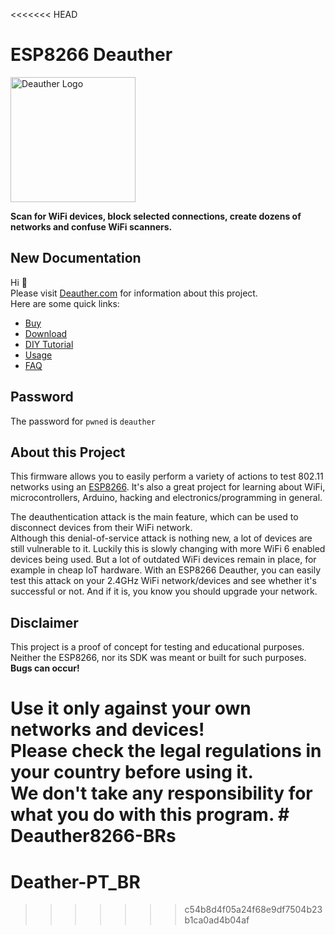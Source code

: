 <<<<<<< HEAD
# ESP8266 Deauther

<img src='https://deauther.com/img/logo.png' alt='Deauther Logo' width='200' />

**Scan for WiFi devices, block selected connections, create dozens of networks and confuse WiFi scanners.**

## New Documentation

Hi 👋  
Please visit [Deauther.com](https://deauther.com) for information about this project.  
Here are some quick links:

* [Buy](https://deauther.com/docs/buy)
* [Download](https://deauther.com/docs/download)
* [DIY Tutorial](https://deauther.com/docs/category/diy-tutorial)
* [Usage](https://deauther.com/docs/category/usage)
* [FAQ](https://deauther.com/docs/faq)

## Password

The password for `pwned` is `deauther`

## About this Project

This firmware allows you to easily perform a variety of actions to test 802.11 networks using an [ESP8266](https://www.espressif.com/en/products/socs/esp8266). It's also a great project for learning about WiFi, microcontrollers, Arduino, hacking and electronics/programming in general.  

The deauthentication attack is the main feature, which can be used to disconnect devices from their WiFi network.  
Although this denial-of-service attack is nothing new, a lot of devices are still vulnerable to it. Luckily this is slowly changing with more WiFi 6 enabled devices being used. But a lot of outdated WiFi devices remain in place, for example in cheap IoT hardware.
With an ESP8266 Deauther, you can easily test this attack on your 2.4GHz WiFi network/devices and see whether it's successful or not. And if it is, you know you should upgrade your network.

## Disclaimer

This project is a proof of concept for testing and educational purposes.  
Neither the ESP8266, nor its SDK was meant or built for such purposes. **Bugs can occur!**  

**Use it only against your own networks and devices!**  
Please check the legal regulations in your country before using it.  
We don't take any responsibility for what you do with this program.  # Deauther8266-BRs
=======
# Deather-PT_BR
>>>>>>> c54b8d4f05a24f68e9df7504b23b1ca0ad4b04af
